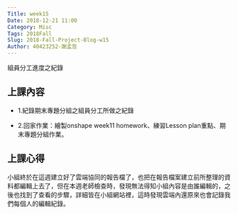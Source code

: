 ```yaml
---
Title: week15
Date: 2018-12-21 11:00
Category: Misc
Tags: 2018Fall
Slug: 2018-Fall-Project-Blog-w15
Author: 40423252-謝孟哲
---
```


組員分工進度之紀錄

<!-- PELICAN_END_SUMMARY -->

上課內容
----
* 1.紀錄期末專題分組之組員分工所做之紀錄

* 2.回家作業：繪製onshape week11 homework、練習Lesson plan重點、期末專題分組作業。


上課心得
----
小組終於在這週建立好了雲端協同的報告檔了，也把在報告檔案建立前所整理的資料都編輯上去了，但在本週老師檢查時，發現無法得知小組內容是由誰編輯的，之後也找到了查看的步驟，詳細皆在小組網站裡，這時發現雲端內還原來也會記錄我們每個人的編輯紀錄。